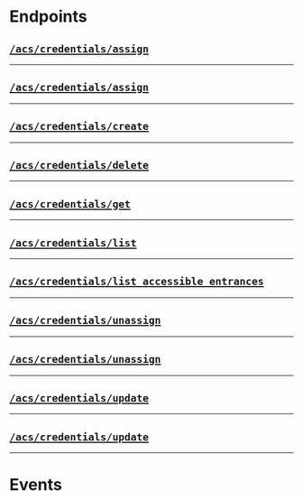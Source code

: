 # Endpoints

## [`/acs/credentials/assign`](./assign.md)



---

## [`/acs/credentials/assign`](./assign.md)



---

## [`/acs/credentials/create`](./create.md)



---

## [`/acs/credentials/delete`](./delete.md)



---

## [`/acs/credentials/get`](./get.md)



---

## [`/acs/credentials/list`](./list.md)



---

## [`/acs/credentials/list_accessible_entrances`](./list_accessible_entrances.md)



---

## [`/acs/credentials/unassign`](./unassign.md)



---

## [`/acs/credentials/unassign`](./unassign.md)



---

## [`/acs/credentials/update`](./update.md)



---

## [`/acs/credentials/update`](./update.md)



---

# Events